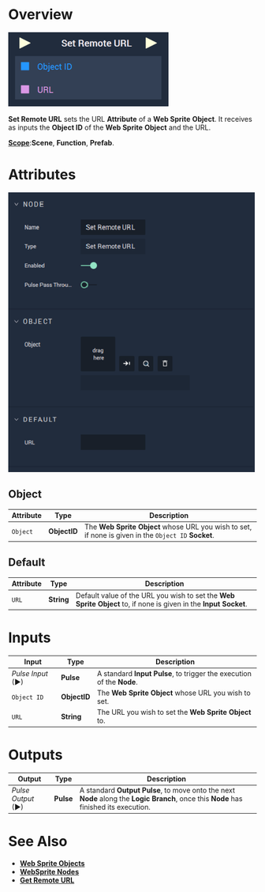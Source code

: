 # Overview

![The Set Remote URL Node.](../../../.gitbook/assets/setremoteurlupdatedimage.png)

**Set Remote URL** sets the URL **Attribute** of a **Web Sprite** **Object**. It receives as inputs the **Object ID** of the **Web Sprite** **Object** and the URL.

[**Scope**](../../overview.md#scopes):**Scene**, **Function**, **Prefab**.

# Attributes

![The Set Remote URL Node Attributes.](../../../.gitbook/assets/node-set-remote-url-attr.png)

## Object

|Attribute|Type|Description|
|---|---|---|
| `Object` | **ObjectID** | The **Web Sprite Object** whose URL you wish to set, if none is given in the `Object ID` **Socket**. |

## Default

|Attribute|Type|Description|
|---|---|---|
| `URL` | **String** | Default value of the URL you wish to set the **Web Sprite** **Object** to, if none is given in the **Input Socket**. |

# Inputs

|Input|Type|Description|
|---|---|---|
|*Pulse Input* (►)|**Pulse**|A standard **Input Pulse**, to trigger the execution of the **Node**.|
| `Object ID` | **ObjectID** | The **Web Sprite** **Object** whose URL you wish to set. |
| `URL` | **String** | The URL you wish to set the **Web Sprite** **Object** to. |

# Outputs

|Output|Type|Description|
|---|---|---|
|*Pulse Output* (►)|**Pulse**|A standard **Output Pulse**, to move onto the next **Node** along the **Logic Branch**, once this **Node** has finished its execution.|

# See Also

* [**Web Sprite Objects**](../../../objects-and-types/scene-objects/web-sprite.md)
* [**WebSprite Nodes**](README.md)
* [**Get Remote URL**](get-remote-url.md)



